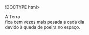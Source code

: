!DOCTYPE html>
<html lang="pt-br">
<head>
<meta charset="utf-8"/>
<title>Quebra de linha</title>
</head>
<body>
<p>A Terra<br>fica cem vezes mais pesada a cada dia<br>devido à queda de poeira no espaço.</p>
</body>
</html>
